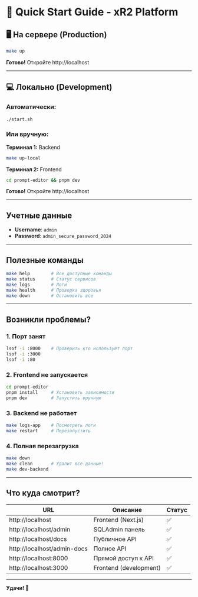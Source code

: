 # 🚀 Quick Start Guide - xR2 Platform

## 🖥️ На сервере (Production)

```bash
make up
```

**Готово!** Откройте http://localhost

---

## 💻 Локально (Development)

### Автоматически:
```bash
./start.sh
```

### Или вручную:

**Терминал 1:** Backend
```bash
make up-local
```

**Терминал 2:** Frontend
```bash
cd prompt-editor && pnpm dev
```

**Готово!** Откройте http://localhost

---

## Учетные данные

- **Username**: `admin`
- **Password**: `admin_secure_password_2024`

---

## Полезные команды

```bash
make help        # Все доступные команды
make status      # Статус сервисов
make logs        # Логи
make health      # Проверка здоровья
make down        # Остановить все
```

---

## Возникли проблемы?

### 1. Порт занят
```bash
lsof -i :8000    # Проверить кто использует порт
lsof -i :3000
lsof -i :80
```

### 2. Frontend не запускается
```bash
cd prompt-editor
pnpm install     # Установить зависимости
pnpm dev         # Запустить вручную
```

### 3. Backend не работает
```bash
make logs-app    # Посмотреть логи
make restart     # Перезапустить
```

### 4. Полная перезагрузка
```bash
make down
make clean       # Удалит все данные!
make dev-backend
```

---

## Что куда смотрит?

| URL | Описание | Статус |
|-----|----------|--------|
| http://localhost | Frontend (Next.js) | ✅ |
| http://localhost/admin | SQLAdmin панель | ✅ |
| http://localhost/docs | Публичное API | ✅ |
| http://localhost/admin-docs | Полное API | ✅ |
| http://localhost:8000 | Прямой доступ к API | ✅ |
| http://localhost:3000 | Frontend (development) | ✅ |

---

**Удачи! 🎉**
